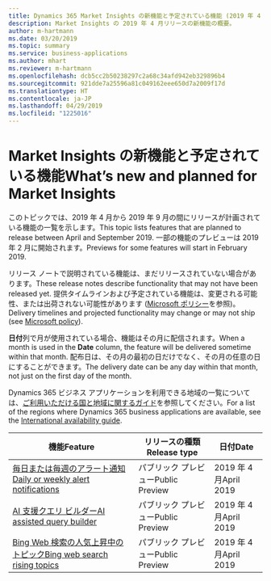 ```yaml
---
title: Dynamics 365 Market Insights の新機能と予定されている機能 (2019 年 4 月)
description: Market Insights の 2019 年 4 月リリースの新機能の概要。
author: m-hartmann
ms.date: 03/20/2019
ms.topic: summary
ms.service: business-applications
ms.author: mhart
ms.reviewer: m-hartmann
ms.openlocfilehash: dcb5cc2b50238297c2a68c34afd942eb329896b4
ms.sourcegitcommit: 921dde7a25596a81c049162eee650d7a2009f17d
ms.translationtype: HT
ms.contentlocale: ja-JP
ms.lasthandoff: 04/29/2019
ms.locfileid: "1225016"
---
```

#  <a name="whats-new-and-planned-for-market-insights"></a><span data-ttu-id="09213-103">Market Insights の新機能と予定されている機能</span><span class="sxs-lookup"><span data-stu-id="09213-103">What’s new and planned for Market Insights</span></span>

<span data-ttu-id="09213-104">このトピックでは、2019 年 4 月から 2019 年 9 月の間にリリースが計画されている機能の一覧を示します。</span><span class="sxs-lookup"><span data-stu-id="09213-104">This topic lists features that are planned to release between April and September 2019.</span></span> <span data-ttu-id="09213-105">一部の機能のプレビューは 2019 年 2 月に開始されます。</span><span class="sxs-lookup"><span data-stu-id="09213-105">Previews for some features will start in February 2019.</span></span>   

<span data-ttu-id="09213-106">リリース ノートで説明されている機能は、まだリリースされていない場合があります。</span><span class="sxs-lookup"><span data-stu-id="09213-106">These release notes describe functionality that may not have been released yet.</span></span> <span data-ttu-id="09213-107">提供タイムラインおよび予定されている機能は、変更される可能性、または出荷されない可能性があります ([Microsoft ポリシー](https://go.microsoft.com/fwlink/p/?linkid=2007332)を参照)。</span><span class="sxs-lookup"><span data-stu-id="09213-107">Delivery timelines and projected functionality may change or may not ship (see [Microsoft policy](https://go.microsoft.com/fwlink/p/?linkid=2007332)).</span></span>

<span data-ttu-id="09213-108">**日付**列で月が使用されている場合、機能はその月に配信されます。</span><span class="sxs-lookup"><span data-stu-id="09213-108">When a month is used in the **Date** column, the feature will be delivered sometime within that month.</span></span> <span data-ttu-id="09213-109">配布日は、その月の最初の日だけでなく、その月の任意の日にすることができます。</span><span class="sxs-lookup"><span data-stu-id="09213-109">The delivery date can be any day within that month, not just on the first day of the month.</span></span>

<span data-ttu-id="09213-110">Dynamics 365 ビジネス アプリケーションを利用できる地域の一覧については、[ご利用いただける国と地域に関するガイド](https://aka.ms/dynamics_365_international_availability_deck)を参照してください。</span><span class="sxs-lookup"><span data-stu-id="09213-110">For a list of the regions where Dynamics 365 business applications are available, see the [International availability guide](https://aka.ms/dynamics_365_international_availability_deck).</span></span>

| <span data-ttu-id="09213-111">機能</span><span class="sxs-lookup"><span data-stu-id="09213-111">Feature</span></span>                                    | <span data-ttu-id="09213-112">リリースの種類</span><span class="sxs-lookup"><span data-stu-id="09213-112">Release type</span></span>         | <span data-ttu-id="09213-113">日付</span><span class="sxs-lookup"><span data-stu-id="09213-113">Date</span></span> |
|--------------------------------------------|----------------------|----------------------|
| [<span data-ttu-id="09213-114">毎日または毎週のアラート通知</span><span class="sxs-lookup"><span data-stu-id="09213-114">Daily or weekly alert notifications</span></span>](alerts.md)                    | <span data-ttu-id="09213-115">パブリック プレビュー</span><span class="sxs-lookup"><span data-stu-id="09213-115">Public Preview</span></span> | <span data-ttu-id="09213-116">2019 年 4 月</span><span class="sxs-lookup"><span data-stu-id="09213-116">April 2019</span></span>             |
| [<span data-ttu-id="09213-117">AI 支援クエリ ビルダー</span><span class="sxs-lookup"><span data-stu-id="09213-117">AI assisted query builder</span></span>](ai-assisted-query-builder.md)              | <span data-ttu-id="09213-118">パブリック プレビュー</span><span class="sxs-lookup"><span data-stu-id="09213-118">Public Preview</span></span> | <span data-ttu-id="09213-119">2019 年 4 月</span><span class="sxs-lookup"><span data-stu-id="09213-119">April 2019</span></span>             |
| [<span data-ttu-id="09213-120">Bing Web 検索の人気上昇中のトピック</span><span class="sxs-lookup"><span data-stu-id="09213-120">Bing web search rising topics</span></span>](bing-web-search-analytics.md) | <span data-ttu-id="09213-121">パブリック プレビュー</span><span class="sxs-lookup"><span data-stu-id="09213-121">Public Preview</span></span> | <span data-ttu-id="09213-122">2019 年 4 月</span><span class="sxs-lookup"><span data-stu-id="09213-122">April 2019</span></span>             |

